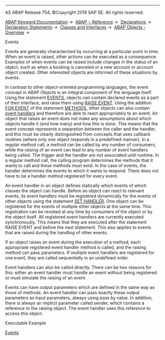   

* * *

AS ABAP Release 754, ©Copyright 2019 SAP SE. All rights reserved.

[ABAP Keyword Documentation](javascript:call_link\('abenabap.htm'\)) →  [ABAP − Reference](javascript:call_link\('abenabap_reference.htm'\)) →  [Declarations](javascript:call_link\('abendeclarations.htm'\)) →  [Declaration Statements](javascript:call_link\('abenabap_declarations.htm'\)) →  [Classes and Interfaces](javascript:call_link\('abenclasses_and_interfaces.htm'\)) →  [ABAP Objects - Overview](javascript:call_link\('abenabap_objects_oview.htm'\)) → 

Events

Events are generally characterized by occurring at a particular point in time. When an event is raised, other actions can be executed as a consequence. Examples of when events can be raised include changes in the status of an object, such as when a booking is canceled or a new account or account object created. Other interested objects are informed of these situations by events.

In contrast to other object-oriented programming languages, the event concept in ABAP Objects is an integral component of the language itself. Using the statement [EVENTS](javascript:call_link\('abapevents.htm'\)), objects can contain declared events as a part of their interface, and raise them using [RAISE EVENT](javascript:call_link\('abapraise_event.htm'\)). Using the addition [FOR EVENT](javascript:call_link\('abapmethods_event_handler.htm'\)) of the statement [METHODS](javascript:call_link\('abapmethods.htm'\)), other objects can also contain [event handlers](javascript:call_link\('abenevent_handler_glosry.htm'\) "Glossary Entry") and therefore are able to react appropriately to an event. An object that raises an event does not make any assumptions about which objects handle it (and how many) and how this is done. This means that the event concept represents a separation between the caller and the handler, and this must be clearly distinguished from concepts that uses callback routines (where only one object responds in a predefined manner). In a regular method call, a method can be called by any number of consumers, while the raising of an event can lead to any number of event handlers being called. The trigger and the handler are not associated until runtime. In a regular method call, the calling program determines the methods that it wants to call and these methods must exist. In the case of events, the handler determines the events to which it wants to respond. There does not have to be a handler method registered for every event.

An event handler in an object defines statically which events of which classes the object can handle. Before an object can react to relevant events, its event handlers must be registered dynamically for the events of other objects using the statement [SET HANDLER](javascript:call_link\('abapset_handler.htm'\)). One object can be registered for the events of multiple other objects at the same time. This registration can be revoked at any time by consumers of the object or by the object itself. All registered event handlers are currently executed synchronously. This means that they are executed after the statement RAISE EVENT and before the next statement. This also applies to events that are raised during the handling of other events.

If an object raises an event during the execution of a method, each appropriate registered event handler method is called, and the raising method can pass parameters. If multiple event handlers are registered for one event, they are called sequentially in an undefined order.

Event handlers can also be called directly. There can be two reasons for this: either an event handler must handle an event without being registered or must simulate the raising of an event.

Events can have output parameters which are defined in the same way as those of methods. An event handler can pass exactly these output parameters as input parameters, always using pass by value. In addition, there is always an implicit parameter called sender, which contains a reference to the raising object. The event handler uses this reference to access this object.

Executable Example

[Events](javascript:call_link\('abenevents_abexa.htm'\))
